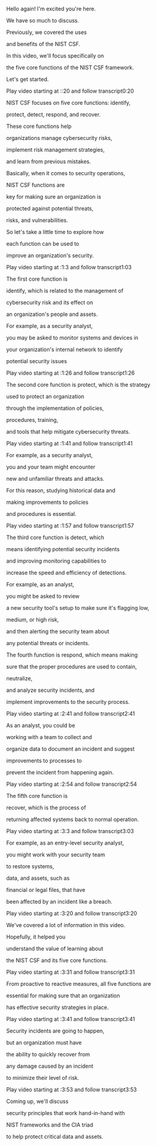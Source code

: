 Hello again! I'm excited you're here. 

We have so much to discuss. 

Previously, we covered the uses 

and benefits of the NIST CSF. 

In this video, we'll focus specifically on 

the five core functions of the NIST CSF framework. 

Let's get started.

Play video starting at ::20 and follow transcript0:20

NIST CSF focuses on five core functions: identify, 

protect, detect, respond, and recover. 

These core functions help 

organizations manage cybersecurity risks, 

implement risk management strategies, 

and learn from previous mistakes. 

Basically, when it comes to security operations, 

NIST CSF functions are 

key for making sure an organization is 

protected against potential threats, 

risks, and vulnerabilities. 

So let's take a little time to explore how 

each function can be used to 

improve an organization's security.

Play video starting at :1:3 and follow transcript1:03

The first core function is 

identify, which is related to the management of 

cybersecurity risk and its effect on 

an organization's people and assets. 

For example, as a security analyst, 

you may be asked to monitor systems and devices in 

your organization's internal network to identify 

potential security issues

Play video starting at :1:26 and follow transcript1:26

The second core function is protect, which is the strategy 

used to protect an organization 

through the implementation of policies, 

procedures, training, 

and tools that help mitigate cybersecurity threats.

Play video starting at :1:41 and follow transcript1:41

For example, as a security analyst, 

you and your team might encounter 

new and unfamiliar threats and attacks. 

For this reason, studying historical data and 

making improvements to policies 

and procedures is essential.

Play video starting at :1:57 and follow transcript1:57

The third core function is detect, which 

means identifying potential security incidents 

and improving monitoring capabilities to 

increase the speed and efficiency of detections. 

For example, as an analyst, 

you might be asked to review 

a new security tool's setup to make sure it's flagging low, 

medium, or high risk, 

and then alerting the security team about 

any potential threats or incidents. 

The fourth function is respond, which means making 

sure that the proper procedures are used to contain, 

neutralize, 

and analyze security incidents, and 

implement improvements to the security process.

Play video starting at :2:41 and follow transcript2:41

As an analyst, you could be 

working with a team to collect and 

organize data to document an incident and suggest 

improvements to processes to 

prevent the incident from happening again.

Play video starting at :2:54 and follow transcript2:54

The fifth core function is 

recover, which is the process of 

returning affected systems back to normal operation.

Play video starting at :3:3 and follow transcript3:03

For example, as an entry-level security analyst, 

you might work with your security team 

to restore systems, 

data, and assets, such as 

financial or legal files, that have 

been affected by an incident like a breach.

Play video starting at :3:20 and follow transcript3:20

We've covered a lot of information in this video. 

Hopefully, it helped you 

understand the value of learning about 

the NIST CSF and its five core functions.

Play video starting at :3:31 and follow transcript3:31

From proactive to reactive measures, all five functions are 

essential for making sure that an organization 

has effective security strategies in place.

Play video starting at :3:41 and follow transcript3:41

Security incidents are going to happen, 

but an organization must have 

the ability to quickly recover from 

any damage caused by an incident 

to minimize their level of risk.

Play video starting at :3:53 and follow transcript3:53

Coming up, we'll discuss 

security principles that work hand-in-hand with 

NIST frameworks and the CIA triad 

to help protect critical data and assets.